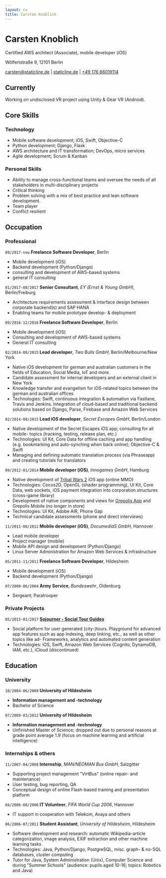 ```yaml
---
layout: cv
title: Carsten Knoblich
---
```

# Carsten Knoblich
Certified AWS architect (Associate), mobile developer (iOS)



<div id="webaddress">

Wölfertstraße 9, 12101 Berlin <br>

<a href="mailto:carsten@staticline.de">carsten@staticline.de</a>
| <a href="https://staticline.de">staticline.de</a>
| <a href="tel:+4917666019114">+49 176 66019114</a>
</div>


## Currently

Working on undisclosed VR project using Unity & Gear VR (Android).

## Core Skills

### Technology

- Mobile software development; iOS, Swift, Objective-C
- Python development; Django, Flask
- AWS architecture and IT transformation; DevOps, micro services
- Agile development; Scrum & Kanban

### Personal Skills
- Ability to manage cross-functional teams and oversee the needs of all stakeholders in multi-disciplinary projects
- Critical thinking
- Problem solving with a mix of best practice and lean software development.
- Team player
- Conflict resilient

## Occupation

### Professional
`09/2017-now`
__Freelance Software Developer__, Berlin
- Mobile development (iOS)
- Backend development (Python/Django)
- consulting and development of AWS-based systems
- general IT consulting

`01/2017-08/2017`
__Senior Consultant__, _EY (Ernst & Young GmbH)_, Berlin/Freiburg
- Architecture requirements assessment & interface design between corporate backend(s) and SAP HANA
- Enabling teams for mobile prototype develop- & deployment

`09/2016-12/2016`
__Freelance Software Developer__, Berlin
- Mobile development (iOS)
- Consulting and development of AWS-based systems
- General IT consulting

`02/2014-08/2015`
__Lead developer__, _Two Bulls GmbH_, Berlin/Melbourne/New York
- Native iOS development for german and australian customers in the fields of Education, Social Media, IoT and more.
- Candidate assessment for internal developers and an external client in New York
- Knowledge transfer and evangelism for iOS-related topics between the german and australian offices
- Technologies: Swift, continuous integration & automation via Fastlane, Travis and Jenkins. Integration of cloud-based and traditional backend solutions based on Django, Parse, Firebase and Amazon Web Services

`02/2014-08/2015`
__Lead iOS developer__, _Secret Escapes GmbH_, Berlin/London
- Native development of the Secret Escapes iOS app; consulting for all mobile- topics (tracking, testing, release plan, etc.)
- Technologies: UI Kit, Core Data for offline caching and app handling (e.g. bookmarking and auto-synching when back online); Objective-C & Swift
- Managing and defining automatic translation process (via Phraseapp) and creating tutorials for translators

`09/2012-01/2014`
__Mobile developer (iOS)__, _Innogames GmbH_, Hamburg
- Native development of [Tribal Wars 2](https://en.tribalwars2.com/page#/) iOS app (online MMO)
- Technologies: Cocos2D, OpenGL (shader programming), UI Kit, Core Data, web sockets, iOS payment integration into corporation structures (cross-game library)
- Development of native components and views for [Grepolis App](https://wiki.en.grepolis.com/wiki/Grepolis_App) and Grepolis Mobile (no longer in store)
- Technologies: UI Kit, Adobe AIR, Phone Gap
- Technical candidate assessments (phone and direct interviews)

`11/2011-08/2012`
__Mobile developer (iOS)__, _DocumediaS GmbH_, Hannover
- Lead mobile developer
- Project manager (mobile)
- Mobile API design and development (Python/Django)
- Linux Server Administration for Amazon Web Services & infrastructure

`05/2011-11/2011`
__Freelance Software Developer__, Hildesheim
- Mobile development (iOS)
- Backend development (Python/Django)

`07/2000-06/2004`
__Army Service__, _Bundeswehr_, Oldenburg
- Sergeant; Paratrooper

### Private Projects

`05/2015-01/2017`
[__Sojourner - Social Tour Guides__](https://getaround.town)
- Social platform for user generated (city-)tours. Playground for advanced app features such as app Indexing, deep linking, etc., as well as other topics like ad- Frameworks, analytics and automated content generation
- Technologies: iOS, Swift, Amazon Web Services (Cognito, DynamoDB, IAM, etc.), iCloud (discontinued)

## Education

### University

`10/2004-06/2009`
__University of Hildesheim__
- __Information management and -technology__
- Bachelor of Science

`07/2009-03/2012`
__University of Hildesheim__
- __Information management and -technology__
- Unfinished Master of Science; dropped out due to personal reasons at grade point average 1.9 (focus on machine learning and artificial intelligence)

### Internships & others

`11/2007-04/2008`
__Internship__, _MAN/NEOMAN Bus GmbH_, Salzgitter
- Supporting project management "VirtBus" (online repair- and maintenance)
- User testing, bug reporting, QA
- Conceptual design of online Flash-based training and presentation platform

`04/2006-08/2006`
__IT Volunteer__, _FIFA World Cup 2006_, Hannover
- IT support in cooperation with Telekom, Avaya and others

`06/2006-07/2011`
__Student Assistant__, _University of Hildesheim_, Hildesheim
- Software development and research: automatic Wikipedia-article categorization, image analysis, EXIF extraction and other machine learning tasks
- Technologies: Java, Python/Django, PostgreSQL, misc. graph- & no-SQL databases, cluster computing
- Tutor for Java, System Administration (Unix), Computer Science and during "Summer Schools" (audience: pupils aged 10-16; topics: Robotics and Java)

<!-- ### Footer

Last updated: Dec 2017 -->
